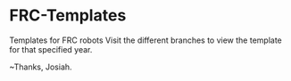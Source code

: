# FRC-Templates
Templates for FRC robots
Visit the different branches to view the template for that specified year.

~Thanks, Josiah.